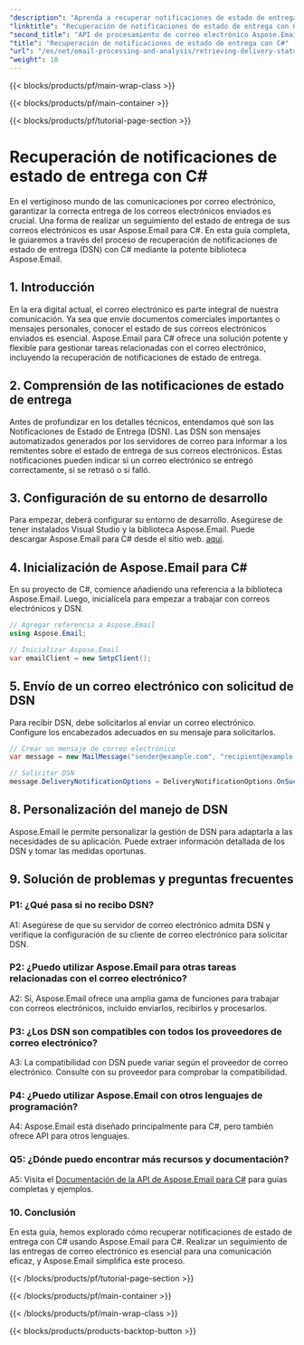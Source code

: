 ```yaml
---
"description": "Aprenda a recuperar notificaciones de estado de entrega de correo electrónico utilizando C# y Aspose.Email para .NET."
"linktitle": "Recuperación de notificaciones de estado de entrega con C#"
"second_title": "API de procesamiento de correo electrónico Aspose.Email .NET"
"title": "Recuperación de notificaciones de estado de entrega con C#"
"url": "/es/net/email-processing-and-analysis/retrieving-delivery-status-notifications-with-csharp/"
"weight": 18
---
```


{{< blocks/products/pf/main-wrap-class >}}

{{< blocks/products/pf/main-container >}}

{{< blocks/products/pf/tutorial-page-section >}}

# Recuperación de notificaciones de estado de entrega con C#


En el vertiginoso mundo de las comunicaciones por correo electrónico, garantizar la correcta entrega de los correos electrónicos enviados es crucial. Una forma de realizar un seguimiento del estado de entrega de sus correos electrónicos es usar Aspose.Email para C#. En esta guía completa, le guiaremos a través del proceso de recuperación de notificaciones de estado de entrega (DSN) con C# mediante la potente biblioteca Aspose.Email.

## 1. Introducción

En la era digital actual, el correo electrónico es parte integral de nuestra comunicación. Ya sea que envíe documentos comerciales importantes o mensajes personales, conocer el estado de sus correos electrónicos enviados es esencial. Aspose.Email para C# ofrece una solución potente y flexible para gestionar tareas relacionadas con el correo electrónico, incluyendo la recuperación de notificaciones de estado de entrega.

## 2. Comprensión de las notificaciones de estado de entrega

Antes de profundizar en los detalles técnicos, entendamos qué son las Notificaciones de Estado de Entrega (DSN). Las DSN son mensajes automatizados generados por los servidores de correo para informar a los remitentes sobre el estado de entrega de sus correos electrónicos. Estas notificaciones pueden indicar si un correo electrónico se entregó correctamente, si se retrasó o si falló.

## 3. Configuración de su entorno de desarrollo

Para empezar, deberá configurar su entorno de desarrollo. Asegúrese de tener instalados Visual Studio y la biblioteca Aspose.Email. Puede descargar Aspose.Email para C# desde el sitio web. [aquí](https://www.aspose.com/downloads/email/net).

## 4. Inicialización de Aspose.Email para C#

En su proyecto de C#, comience añadiendo una referencia a la biblioteca Aspose.Email. Luego, inicialícela para empezar a trabajar con correos electrónicos y DSN.

```csharp
// Agregar referencia a Aspose.Email
using Aspose.Email;

// Inicializar Aspose.Email
var emailClient = new SmtpClient();
```

## 5. Envío de un correo electrónico con solicitud de DSN

Para recibir DSN, debe solicitarlos al enviar un correo electrónico. Configure los encabezados adecuados en su mensaje para solicitarlos.

```csharp
// Crear un mensaje de correo electrónico
var message = new MailMessage("sender@example.com", "recipient@example.com", "Subject", "Body");

// Solicitar DSN
message.DeliveryNotificationOptions = DeliveryNotificationOptions.OnSuccess | DeliveryNotificationOptions.OnFailure;
```


## 8. Personalización del manejo de DSN

Aspose.Email le permite personalizar la gestión de DSN para adaptarla a las necesidades de su aplicación. Puede extraer información detallada de los DSN y tomar las medidas oportunas.

## 9. Solución de problemas y preguntas frecuentes

### P1: ¿Qué pasa si no recibo DSN?
A1: Asegúrese de que su servidor de correo electrónico admita DSN y verifique la configuración de su cliente de correo electrónico para solicitar DSN.

### P2: ¿Puedo utilizar Aspose.Email para otras tareas relacionadas con el correo electrónico?
A2: Sí, Aspose.Email ofrece una amplia gama de funciones para trabajar con correos electrónicos, incluido enviarlos, recibirlos y procesarlos.

### P3: ¿Los DSN son compatibles con todos los proveedores de correo electrónico?
A3: La compatibilidad con DSN puede variar según el proveedor de correo electrónico. Consulte con su proveedor para comprobar la compatibilidad.

### P4: ¿Puedo utilizar Aspose.Email con otros lenguajes de programación?
A4: Aspose.Email está diseñado principalmente para C#, pero también ofrece API para otros lenguajes.

### Q5: ¿Dónde puedo encontrar más recursos y documentación?
A5: Visita el [Documentación de la API de Aspose.Email para C#](https://reference.aspose.com/email/net/) para guías completas y ejemplos.

### 10. Conclusión

En esta guía, hemos explorado cómo recuperar notificaciones de estado de entrega con C# usando Aspose.Email para C#. Realizar un seguimiento de las entregas de correo electrónico es esencial para una comunicación eficaz, y Aspose.Email simplifica este proceso.

{{< /blocks/products/pf/tutorial-page-section >}}

{{< /blocks/products/pf/main-container >}}

{{< /blocks/products/pf/main-wrap-class >}}

{{< blocks/products/products-backtop-button >}}